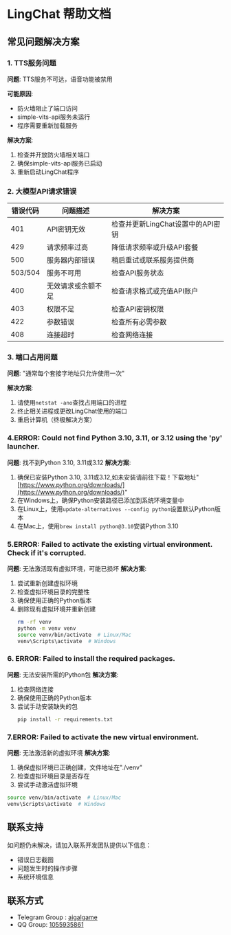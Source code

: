 # LingChat 帮助文档

## 常见问题解决方案

### 1. TTS服务问题
**问题**: TTS服务不可达，语音功能被禁用

**可能原因**:
- 防火墙阻止了端口访问
- simple-vits-api服务未运行
- 程序需要重新加载服务

**解决方案**:
1. 检查并开放防火墙相关端口
2. 确保simple-vits-api服务已启动
3. 重新启动LingChat程序

### 2. 大模型API请求错误

| 错误代码 | 问题描述 | 解决方案 |
|---------|---------|---------|
| 401 | API密钥无效 | 检查并更新LingChat设置中的API密钥 |
| 429 | 请求频率过高 | 降低请求频率或升级API套餐 |
| 500 | 服务器内部错误 | 稍后重试或联系服务提供商 |
| 503/504 | 服务不可用 | 检查API服务状态 |
| 400 | 无效请求或余额不足 | 检查请求格式或充值API账户 |
| 403 | 权限不足 | 检查API密钥权限 |
| 422 | 参数错误 | 检查所有必需参数 |
| 408 | 连接超时 | 检查网络连接 |

### 3. 端口占用问题
**问题**: "通常每个套接字地址只允许使用一次"

**解决方案**:
1. 请使用`netstat -ano`查找占用端口的进程
2. 终止相关进程或更改LingChat使用的端口
3. 重启计算机（终极解决方案）

### 4.ERROR: Could not find Python 3.10, 3.11, or 3.12 using the 'py' launcher.
**问题**: 找不到Python 3.10, 3.11或3.12
**解决方案**:
1. 确保已安装Python 3.10, 3.11或3.12,如未安装请前往下载！下载地址"[https://www.python.org/downloads/](https://www.python.org/downloads/)"
2. 在Windows上，确保Python安装路径已添加到系统环境变量中
3. 在Linux上，使用`update-alternatives --config python`设置默认Python版本
4. 在Mac上，使用`brew install python@3.10`安装Python 3.10

### 5.ERROR: Failed to activate the existing virtual environment. Check if it's corrupted.
**问题**: 无法激活现有虚拟环境，可能已损坏
**解决方案**:
1. 尝试重新创建虚拟环境
2. 检查虚拟环境目录的完整性
3. 确保使用正确的Python版本
4. 删除现有虚拟环境并重新创建
   ```bash
   rm -rf venv
   python -m venv venv
   source venv/bin/activate  # Linux/Mac
   venv\Scripts\activate  # Windows
   ```

### 6. ERROR: Failed to install the required packages.
**问题**: 无法安装所需的Python包
**解决方案**:
1. 检查网络连接
2. 确保使用正确的Python版本
3. 尝试手动安装缺失的包
   ```bash
   pip install -r requirements.txt
   ```

### 7.ERROR: Failed to activate the new virtual environment.
**问题**: 无法激活新的虚拟环境
**解决方案**:
1. 确保虚拟环境已正确创建，文件地址在"./venv"
2. 检查虚拟环境目录是否存在
3. 尝试手动激活虚拟环境
```bash
source venv/bin/activate  # Linux/Mac
venv\Scripts\activate  # Windows
```

## 联系支持
如问题仍未解决，请加入联系开发团队提供以下信息：
- 错误日志截图
- 问题发生时的操作步骤
- 系统环境信息

## 联系方式
- Telegram Group : [aigalgame](https://t.me/aigalgame)
- QQ Group: [1055935861](https://qm.qq.com/cgi-bin/qm/qr?k=1055935861)